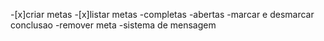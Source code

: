 -[x]criar metas 
-[x]listar metas
  -completas
  -abertas
-marcar e desmarcar conclusao
-remover meta
-sistema de mensagem
